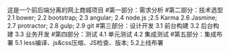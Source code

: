 
这是一个前后端分离的网上商城项目
#第一部分：需求分析
#第二部分：技术选型
2.1 bower; 2.2 bootstrap; 2.3 angular; 2.4 node.js ;2.5 Karma 2.6 Jasmine; 2.7 protractor; 2.8 gulp; 2.9 git
#第三部分：设计开发
3.1 前台构建 3.2 后台构建 3.3 业务开发
#第四部分：测试
4.1 单元测试 4.2 集成测试
#第五部分：集成布署
5.1 less编译、js&css压缩、JS检查、版本; 5.2上线布署
